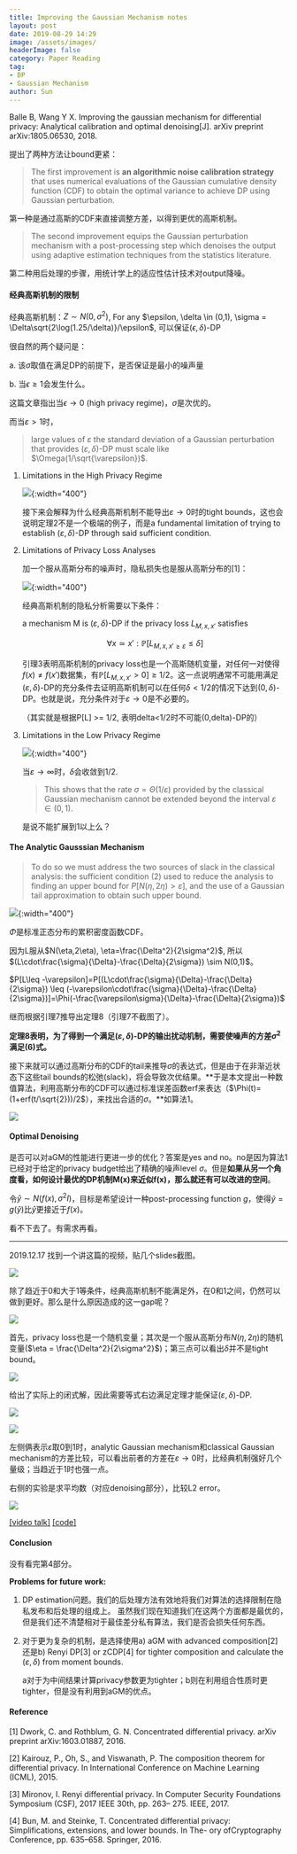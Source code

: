 ```yaml
---
title: Improving the Gaussian Mechanism notes
layout: post
date: 2019-08-29 14:29
image: /assets/images/
headerImage: false
category: Paper Reading
tag:
- DP
- Gaussian Mechanism
author: Sun
---
```


Balle B, Wang Y X. Improving the gaussian mechanism for differential privacy: Analytical calibration and optimal denoising[J]. arXiv preprint arXiv:1805.06530, 2018.

提出了两种方法让bound更紧：

> The first improvement is **an algorithmic noise calibration strategy** that uses numerical evaluations of the Gaussian cumulative density function (CDF) to obtain the optimal variance to achieve DP using Gaussian perturbation. 

第一种是通过高斯的CDF来直接调整方差，以得到更优的高斯机制。

<!--more-->

> The second improvement equips the Gaussian perturbation mechanism with a post-processing step which denoises the output using adaptive estimation techniques from the statistics literature. 

第二种用后处理的步骤，用统计学上的适应性估计技术对output降噪。

#### 经典高斯机制的限制

经典高斯机制：$Z\sim N(0, \sigma^2)$, For any $\epsilon, \delta \in (0,1), \sigma = \Delta\sqrt{2\log(1.25/\delta)}/\epsilon$, 可以保证$(\epsilon,\delta)$-DP 

很自然的两个疑问是：

a. 该$\sigma$取值在满足DP的前提下，是否保证是最小的噪声量 

b. 当$\epsilon \ge 1$会发生什么。 

这篇文章指出当$\epsilon \rightarrow 0$ (high privacy regime)，$\sigma$是次优的。 

而当$\varepsilon >1$时，

> large values of $\varepsilon$ the standard deviation of a Gaussian perturbation that provides $(\varepsilon, \delta)$-DP must scale like $\Omega(1/\sqrt{\varepsilon})$. 

1. Limitations in the High Privacy Regime

   ![](/assets/images/2019-08-29-Improved-Gaussian/image-20190906135254057.png){:width="400"}

   接下来会解释为什么经典高斯机制不能导出$\varepsilon \to 0$时的tight bounds，这也会说明定理2不是一个极端的例子，而是a fundamental limitation of trying to establish $(\varepsilon,\delta)$-DP through said sufficient condition.

2. Limitations of Privacy Loss Analyses 

   加一个服从高斯分布的噪声时，隐私损失也是服从高斯分布的[1]：

   ![](/assets/images/2019-08-29-Improved-Gaussian/image-20190906164622596.png){:width="400"}

   经典高斯机制的隐私分析需要以下条件：

   a mechanism M is $(\varepsilon,\delta)$-DP if the privacy loss $L_{M,x,x'}$ satisfies

   $$\forall x\simeq x': \mathbb{P}[L_{M,x,x' \ge \varepsilon}\leq \delta]$$

   引理3表明高斯机制的privacy loss也是一个高斯随机变量，对任何一对使得$f(x)\ne f(x')$数据集，有$\mathbb{P}[L_{M,x,x'}>0]\ge 1/2$。这一点说明通常不可能用满足$(\varepsilon,\delta)$-DP的充分条件去证明高斯机制可以在任何$\delta<1/2$的情况下达到$(0,\delta)$-DP。也就是说，充分条件对于$\varepsilon \to 0$是不必要的。

   （其实就是根据P[L] >= 1/2, 表明delta<1/2时不可能(0,delta)-DP的）

3. Limitations in the Low Privacy Regime

   ![](/assets/images/2019-08-29-Improved-Gaussian/image-20190906175109564.png){:width="400"}

   当$\varepsilon \to \infty$时，$\delta$会收敛到1/2.
   
   > This shows that the rate $\sigma = Θ(1/ε)$ provided by the classical Gaussian mechanism cannot be extended beyond the interval $\varepsilon \in (0, 1)$.
   
   是说不能扩展到1以上么？

#### The Analytic Gausssian Mechanism

> To do so we must address the two sources of slack in the classical analysis: the sufficient condition (2) used to reduce the analysis to finding an upper bound for $P[N(\eta, 2\eta) > \varepsilon]$, and the use of a Gaussian tail approximation to obtain such upper bound.

![](/assets/images/2019-08-29-Improved-Gaussian/image-20191217214815861.png){:width="400"}

$\Phi$是标准正态分布的累积密度函数CDF。

因为L服从$N(\eta,2\eta), \eta=\frac{\Delta^2}{2\sigma^2}$, 所以$(L\cdot\frac{\sigma}{\Delta}-\frac{\Delta}{2\sigma}) \sim N(0,1)$。

$P[L\leq -\varepsilon]=P[(L\cdot\frac{\sigma}{\Delta}-\frac{\Delta}{2\sigma}) \leq (-\varepsilon\cdot\frac{\sigma}{\Delta}-\frac{\Delta}{2\sigma})]=\Phi(-\frac{\varepsilon\sigma}{\Delta}-\frac{\Delta}{2\sigma})$

继而根据引理7推导出定理8（引理7不截图了）。

**定理8表明，为了得到一个满足$(\varepsilon,\delta)$-DP的输出扰动机制，需要使噪声的方差$\sigma^2$满足(6)式。**

接下来就可以通过高斯分布的CDF的tail来推导$\sigma$的表达式，但是由于在非渐近状态下这些tail bounds的松弛(slack)，将会导致次优结果。**于是本文提出一种数值算法，利用高斯分布的CDF可以通过标准误差函数erf来表达（$\Phi(t)=(1+erf(t/\sqrt{2}))/2$），来找出合适的$\sigma$。**如算法1。

![](/assets/images/2019-08-29-Improved-Gaussian/image-20191218112201196.png)

#### Optimal Denoising

是否可以对aGM的性能进行更进一步的优化？答案是yes and no。no是因为算法1已经对于给定的privacy budget给出了精确的噪声level $\sigma$。但是**如果从另一个角度看，如何设计最优的DP机制M(x)来近似f(x)，那么就还有可以改进的空间**。

令$\hat{y}\sim N(f(x),\sigma^2I)$，目标是希望设计一种post-processing function $g$，使得$\tilde{y}=g(\hat{y})$比$\hat{y}$更接近于$f(x)$。

看不下去了。有需求再看。

----------------

2019.12.17  找到一个讲这篇的视频，贴几个slides截图。

![](/assets/images/2019-08-29-Improved-Gaussian/image-20191217165317931.png)

除了趋近于0和大于1等条件，经典高斯机制不能满足外，在0和1之间，仍然可以做到更好。那么是什么原因造成的这一gap呢？

![](/assets/images/2019-08-29-Improved-Gaussian/image-20191217170323465.png)

首先，privacy loss也是一个随机变量；其次是一个服从高斯分布$N(\eta,2\eta)$的随机变量($\eta = \frac{\Delta^2}{2\sigma^2}$)；第三点可以看出$\delta$并不是tight bound。

![](/assets/images/2019-08-29-Improved-Gaussian/image-20191217171428205.png)

给出了实际上的闭式解，因此需要等式右边满足定理才能保证$(\varepsilon,\delta)$-DP.

![](/assets/images/2019-08-29-Improved-Gaussian/image-20191217171823832.png)

![](/assets/images/2019-08-29-Improved-Gaussian/image-20191217175457331.png)

左侧俩表示$\varepsilon$取0到1时，analytic Gaussian mechanism和classical Gaussian mechanism的方差比较，可以看出前者的方差在$\varepsilon \to 0$时，比经典机制强好几个量级；当趋近于1时也强一点。

右侧的实验是求平均数（对应denoising部分），比较L2 error。

![](/assets/images/2019-08-29-Improved-Gaussian/image-20191217174416618.png)

[[video talk]](https://vimeo.com/287807062) [[code]](https://github.com/BorjaBalle/analytic-gaussian-mechanism/blob/master/agm-example.py)

#### Conclusion

没有看完第4部分。

**Problems for future work:**

1. DP estimation问题。我们的后处理方法有效地将我们对算法的选择限制在隐私发布和后处理的组成上。 虽然我们现在知道我们在这两个方面都是最优的，但是我们还不清楚相对于最佳差分私有算法，我们是否会损失任何东西。

2. 对于更为复杂的机制，是选择使用a) aGM with advanced composition[2] 还是b) Renyi DP[3] or zCDP[4] for tighter composition and calculate the $(\varepsilon,\delta)$ from moment bounds.

   a对于为中间结果计算privacy参数更为tighter；b则在利用组合性质时更tighter，但是没有利用到aGM的优点。



#### Reference

[1] Dwork, C. and Rothblum, G. N. Concentrated differential privacy. arXiv preprint arXiv:1603.01887, 2016.

[2] Kairouz, P., Oh, S., and Viswanath, P. The composition theorem for differential privacy. In International Conference on Machine Learning (ICML), 2015.

[3] Mironov, I. Renyi differential privacy. In Computer Security Foundations Symposium (CSF), 2017 IEEE 30th, pp. 263– 275. IEEE, 2017.

[4] Bun, M. and Steinke, T. Concentrated differential privacy: Simplifications, extensions, and lower bounds. In The- ory ofCryptography Conference, pp. 635–658. Springer, 2016.



